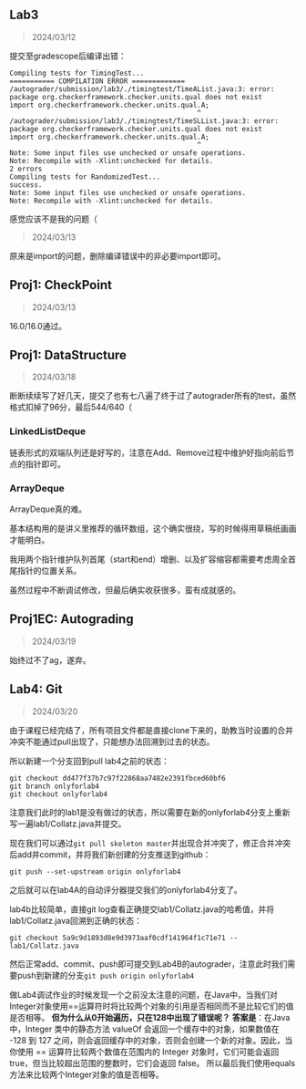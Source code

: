 ## Lab3
>2024/03/12

提交至gradescope后编译出错：

```
Compiling tests for TimingTest... 
=========== COMPILATION ERROR =============
/autograder/submission/lab3/./timingtest/TimeAList.java:3: error: package org.checkerframework.checker.units.qual does not exist
import org.checkerframework.checker.units.qual.A;
                                              ^
/autograder/submission/lab3/./timingtest/TimeSLList.java:3: error: package org.checkerframework.checker.units.qual does not exist
import org.checkerframework.checker.units.qual.A;
                                              ^
Note: Some input files use unchecked or unsafe operations.
Note: Recompile with -Xlint:unchecked for details.
2 errors
Compiling tests for RandomizedTest... 
success.
Note: Some input files use unchecked or unsafe operations.
Note: Recompile with -Xlint:unchecked for details.
```

感觉应该不是我的问题（

> 2024/03/13

原来是import的问题，删除编译错误中的非必要import即可。

## Proj1: CheckPoint
> 2024/03/13

16.0/16.0通过。

## Proj1: DataStructure
> 2024/03/18

断断续续写了好几天，提交了也有七八遍了终于过了autograder所有的test，虽然格式扣掉了96分，最后544/640（

### LinkedListDeque
链表形式的双端队列还是好写的，注意在Add、Remove过程中维护好指向前后节点的指针即可。

### ArrayDeque
ArrayDeque真的难。

基本结构用的是讲义里推荐的循环数组，这个确实很绕，写的时候得用草稿纸画画才能明白。

我用两个指针维护队列首尾（start和end）增删、以及扩容缩容都需要考虑周全首尾指针的位置关系。

虽然过程中不断调试修改，但最后确实收获很多，蛮有成就感的。

## Proj1EC: Autograding
> 2024/03/19

始终过不了ag，遂弃。
## Lab4: Git
> 2024/03/20

由于课程已经完结了，所有项目文件都是直接clone下来的，助教当时设置的合并冲突不能通过pull出现了，只能想办法回溯到过去的状态。

所以新建一个分支回到pull lab4之前的状态：
```
git checkout dd477f37b7c97f22868aa7482e2391fbced60bf6
git branch onlyforlab4
git checkout onlyforlab4
```
注意我们此时的lab1是没有做过的状态，所以需要在新的onlyforlab4分支上重新写一遍lab1/Collatz.java并提交。

现在我们可以通过`git pull skeleton master`并出现合并冲突了，修正合并冲突后add并commit，并将我们新创建的分支推送到github：

```
git push --set-upstream origin onlyforlab4
```

之后就可以在lab4A的自动评分器提交我们的onlyforlab4分支了。

lab4b比较简单，直接git log查看正确提交lab1/Collatz.java的哈希值，并将lab1/Collatz.java回溯到正确的状态：
```
git checkout 5a9c9d1893d8e9d3973aaf0cdf141964f1c71e71 -- lab1/Collatz.java
```
然后正常add、commit、push即可提交到Lab4B的autograder，注意此时我们需要push到新建的分支`git push origin onlyforlab4`



做Lab4调试作业的时候发现一个之前没太注意的问题，在Java中，当我们对Integer对象使用==运算符时将比较两个对象的引用是否相同而不是比较它们的值是否相等。
**但为什么从0开始遍历，只在128中出现了错误呢？**
**答案是**：在Java中，Integer 类中的静态方法 valueOf 会返回一个缓存中的对象，如果数值在 -128 到 127 之间，则会返回缓存中的对象，否则会创建一个新的对象。因此，当你使用 == 运算符比较两个数值在范围内的 Integer 对象时，它们可能会返回 true，但当比较超出范围的整数时，它们会返回 false。
所以最后我们使用equals方法来比较两个Integer对象的值是否相等。

